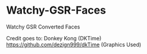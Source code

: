 # Watchy-GSR-Faces
Watchy GSR Converted Faces

Credit goes to:
Donkey Kong (DKTime)
https://github.com/dezign999/dkTime (Graphics Used)
